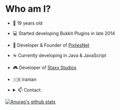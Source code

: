 <h1>Who am I?</h1>

- 📅 19 years old
- 💻 Started developing Bukkit Plugins in late 2014
- 🏢 Developer & Founder of [PixliesNet](http://github.com/PixliesEarth/)
- ☕ Currently developing in Java & JavaScript
- 🎮 Developer of [Staxx Studios](https://github.com/staxxgame/)
- 🇮🇷 Iranian
- 
   <details>
    <summary>📫 Contact:</summary>

      Discord: MickMMars#1381 (280798475946426369) 

    </details>

[![Anurag's github stats](https://github-readme-stats.vercel.app/api?username=amxrmxhdx&show_icons=true&theme=radical)](https://github.com/anuraghazra/github-readme-stats)
